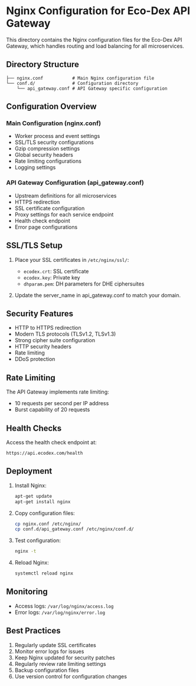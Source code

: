 # Nginx Configuration for Eco-Dex API Gateway

This directory contains the Nginx configuration files for the Eco-Dex API Gateway, which handles routing and load balancing for all microservices.

## Directory Structure

```
├── nginx.conf           # Main Nginx configuration file
└── conf.d/              # Configuration directory
    └── api_gateway.conf # API Gateway specific configuration
```

## Configuration Overview

### Main Configuration (nginx.conf)
- Worker process and event settings
- SSL/TLS security configurations
- Gzip compression settings
- Global security headers
- Rate limiting configurations
- Logging settings

### API Gateway Configuration (api_gateway.conf)
- Upstream definitions for all microservices
- HTTPS redirection
- SSL certificate configuration
- Proxy settings for each service endpoint
- Health check endpoint
- Error page configurations

## SSL/TLS Setup

1. Place your SSL certificates in `/etc/nginx/ssl/`:
   - `ecodex.crt`: SSL certificate
   - `ecodex.key`: Private key
   - `dhparam.pem`: DH parameters for DHE ciphersuites

2. Update the server_name in api_gateway.conf to match your domain.

## Security Features

- HTTP to HTTPS redirection
- Modern TLS protocols (TLSv1.2, TLSv1.3)
- Strong cipher suite configuration
- HTTP security headers
- Rate limiting
- DDoS protection

## Rate Limiting

The API Gateway implements rate limiting:
- 10 requests per second per IP address
- Burst capability of 20 requests

## Health Checks

Access the health check endpoint at:
```
https://api.ecodex.com/health
```

## Deployment

1. Install Nginx:
   ```bash
   apt-get update
   apt-get install nginx
   ```

2. Copy configuration files:
   ```bash
   cp nginx.conf /etc/nginx/
   cp conf.d/api_gateway.conf /etc/nginx/conf.d/
   ```

3. Test configuration:
   ```bash
   nginx -t
   ```

4. Reload Nginx:
   ```bash
   systemctl reload nginx
   ```

## Monitoring

- Access logs: `/var/log/nginx/access.log`
- Error logs: `/var/log/nginx/error.log`

## Best Practices

1. Regularly update SSL certificates
2. Monitor error logs for issues
3. Keep Nginx updated for security patches
4. Regularly review rate limiting settings
5. Backup configuration files
6. Use version control for configuration changes